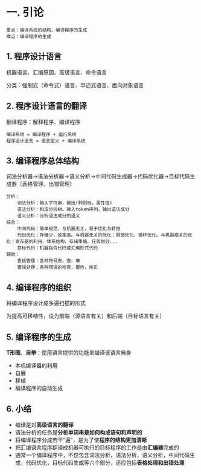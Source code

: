 # 一. 引论

	重点：编译系统的结构、编译程序的生成  
	难点：编译程序的生成

## 1. 程序设计语言
机器语言、汇编原因、高级语言、命令语言 

分类：强制式（命令式）语言、申述式语言、面向对象语言 

## 2. 程序设计语言的翻译
翻译程序：解释程序、编译程序

	编译系统 = 编译程序 + 运行系统
	程序设计语言 = 语言定义 + 编译系统

## 3. 编译程序总体结构 

词法分析器->语法分析器->语义分析->中间代码生成器->代码优化器->目标代码生成器（表格管理、出错管理）

	分析：
		词法分析：输入字符串，输出(种别码，属性值)
		语法分析：构造分析树。输入token序列，输出语法成分
		语义分析：分析语法成分的语义
	综合：
		中间代码：简单规范，与机器无关，易于优化与转换
		代码优化：存储少，效率高。与机器无关的优化：局部优化、循环优化。与机器相关的优化：寄存器的利用、体系结构、存储策略、任务划分...
		目标代码：机器指令代码或汇编形式代码
	辅助：
		表格管理：各种符号表，查、填
		错误处理：各种错误的检查，报告，纠正
## 4. 编译程序的组织
将编译程序设计成多遍扫描的形式	
	
为提高可移植性，设为前端（源语言有关）和后端（目标语言有关）

## 5. 编译程序的生成

**T形图**、**自举**：使用语言提供的功能来编译该语言自身

- 本机编译器的利用
- 自展
- 移植
- 编译程序的自动生成

## 6. 小结
- 编译是对**高级语言的翻译**
- 语法分析的任务是**分析单词串是如何构成语句和声明的**
- 将编译程序分成若干“遍”，是为了使**程序的结构更加清晰**
- 把汇编语言程序翻译成机器可执行的目标程序的工作是由**汇编器**完成的
- 通常一个编译程序中，不仅包含词法分析，语法分析，语义分析，中间代码生成，代码优化，目标代码生成等六个部分，还应包括**表格处理和出错处理**